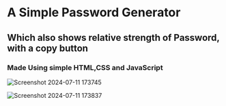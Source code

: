 # A Simple Password Generator
## Which also shows relative strength of Password, with a copy button

### Made Using simple HTML,CSS and JavaScript

![Screenshot 2024-07-11 173745](https://github.com/Subbu5602/Password-Generator/assets/150257212/bc015c20-55b3-4a4d-9016-d4f409f1dd5f)




![Screenshot 2024-07-11 173837](https://github.com/Subbu5602/Password-Generator/assets/150257212/b9fa31b7-900d-4a61-a6bb-255025a4930a)
